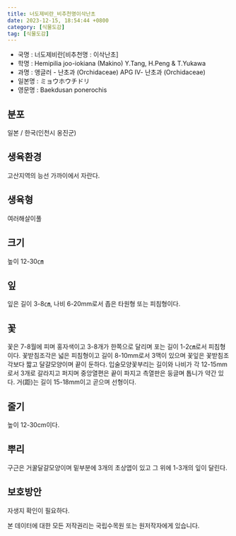 ```yaml
---
title: 너도제비란_비추천명이삭난초
date: 2023-12-15, 18:54:44 +0800
category: [식물도감]
tag: [식물도감]
---
```




- 국명 : 너도제비란[비추천명 : 이삭난초]
- 학명 : Hemipilia joo-iokiana (Makino) Y.Tang, H.Peng & T.Yukawa
- 과명 : 앵글러 - 난초과 (Orchidaceae) APG Ⅳ- 난초과 (Orchidaceae)
- 일본명 : ミョウホウチドリ
- 영문명 : Baekdusan ponerochis


## 분포
일본 / 한국(인천시 옹진군) 
## 생육환경
고산지역의 능선 가까이에서 자란다.
## 생육형
여러해살이풀
## 크기
높이 12-30㎝
## 잎
잎은 길이 3-8㎝, 나비 6-20mm로서 좁은 타원형 또는 피침형이다.
## 꽃
꽃은 7-8월에 피며 홍자색이고 3-8개가 한쪽으로 달리며 포는 길이 1-2㎝로서 피침형이다. 꽃받침조각은 넓은 피침형이고 길이 8-10mm로서 3맥이 있으며 꽃잎은 꽃받침조각보다 짧고 달걀모양이며 끝이 둔하다. 입술모양꽃부리는 길이와 나비가 각 12-15mm로서 3개로 갈라지고 퍼지며 중앙열편은 끝이 파지고 측열판은 둥글며 톱니가 약간 있다. 거(距)는 길이 15-18mm이고 곧으며 선형이다.
## 줄기
높이 12-30cm이다.
## 뿌리
구근은 거꿀달걀모양이며 밑부분에 3개의 초상엽이 있고 그 위에 1-3개의 잎이 달린다.
## 보호방안
자생지 확인이 필요하다.






본 데이터에 대한 모든 저작권리는 국립수목원 또는 원저작자에게 있습니다.
